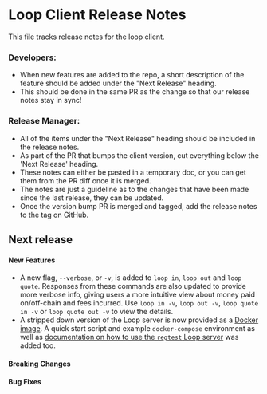 # Loop Client Release Notes
This file tracks release notes for the loop client. 

### Developers: 
* When new features are added to the repo, a short description of the feature should be added under the "Next Release" heading.
* This should be done in the same PR as the change so that our release notes stay in sync!

### Release Manager: 
* All of the items under the "Next Release" heading should be included in the release notes.
* As part of the PR that bumps the client version, cut everything below the 'Next Release' heading. 
* These notes can either be pasted in a temporary doc, or you can get them from the PR diff once it is merged. 
* The notes are just a guideline as to the changes that have been made since the last release, they can be updated.
* Once the version bump PR is merged and tagged, add the release notes to the tag on GitHub.

## Next release

#### New Features
* A new flag, `--verbose`, or `-v`, is added to `loop in`, `loop out` and
 `loop quote`. Responses from these commands are also updated to provide more
  verbose info, giving users a more intuitive view about money paid
  on/off-chain and fees incurred. Use `loop in -v`, `loop out -v`,
  `loop quote in -v` or `loop quote out -v` to view the details.
* A stripped down version of the Loop server is now provided as a
  [Docker image](https://hub.docker.com/r/lightninglabs/loopserver). A quick
  start script and example `docker-compose` environment as well as
  [documentation on how to use the `regtest` Loop server](https://github.com/lightninglabs/loop/blob/master/regtest/README.md)
  was added too.

#### Breaking Changes

#### Bug Fixes
